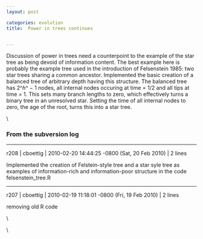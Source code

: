 ```yaml
---
layout: post

categories: evolution
title:  Power in trees continues


---
```







Discussion of power in trees need a counterpoint to the example of the
star tree as being devoid of information content. The best example here
is probably the example tree used in the introduction of Felsenstein
1985: two star trees sharing a common ancestor. Implemented the basic
creation of a balanced tree of arbitrary depth having this structure.
The balanced tree has 2^*h*^ − 1 nodes, all internal nodes occuring at
time = 1/2 and all tips at time = 1. This sets many branch lengths to
zero, which effectively turns a binary tree in an unresolved star.
Setting the time of all internal nodes to zero, the age of the root,
turns this into a star tree.

\

### From the subversion log

* * * * *

r208 | cboettig | 2010-02-20 14:44:25 -0800 (Sat, 20 Feb 2010) | 2 lines

Implemented the creation of Felstein-style tree and a star syle tree as
examples of information-rich and information-poor structure in the code
felsenstein\_tree.R

* * * * *

r207 | cboettig | 2010-02-19 11:18:01 -0800 (Fri, 19 Feb 2010) | 2 lines

removing old R code

\

\

